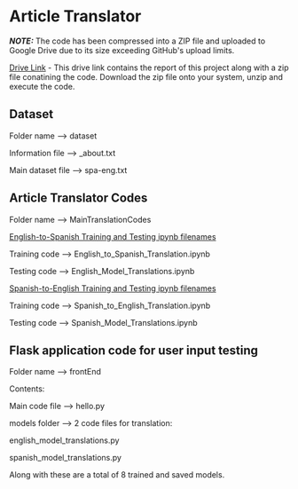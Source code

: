 # Article Translator 

**_NOTE:_** The code has been compressed into a ZIP file and uploaded to Google Drive due to its size exceeding GitHub's upload limits.

[Drive Link](https://drive.google.com/drive/folders/1uBi3YmFzJgmwJXfD9v7abjCefMRV4Wxf?usp=sharing) - This drive link contains the report of this project along with a zip file conatining the code. Download the zip file onto your system, unzip and execute the code.


## Dataset
Folder name --> dataset

Information file --> _about.txt

Main dataset file --> spa-eng.txt 


## Article Translator Codes
Folder name --> MainTranslationCodes


<ins>English-to-Spanish Training and Testing ipynb filenames</ins>

Training code --> English_to_Spanish_Translation.ipynb

Testing code --> English_Model_Translations.ipynb


<ins>Spanish-to-English Training and Testing ipynb filenames</ins>

Training code --> Spanish_to_English_Translation.ipynb

Testing code --> Spanish_Model_Translations.ipynb


## Flask application code for user input testing
Folder name --> frontEnd

Contents:

Main code file --> hello.py

models folder --> 2 code files for translation:

  english_model_translations.py

  spanish_model_translations.py

  Along with these are a total of 8 trained and saved models.

